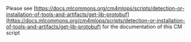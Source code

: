 Please see [https://docs.mlcommons.org/cm4mlops/scripts/detection-or-installation-of-tools-and-artifacts/get-lib-protobuf](https://docs.mlcommons.org/cm4mlops/scripts/detection-or-installation-of-tools-and-artifacts/get-lib-protobuf) for the documentation of this CM script
